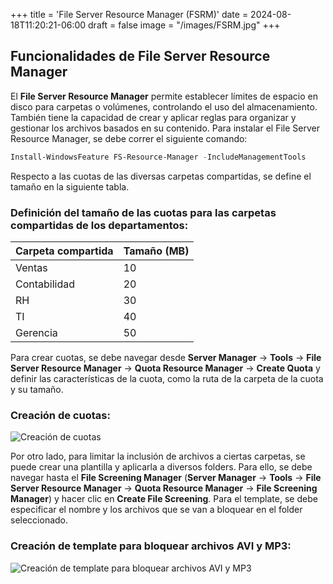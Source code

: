 +++
title = 'File Server Resource Manager (FSRM)'
date = 2024-08-18T11:20:21-06:00
draft = false
image = "/images/FSRM.jpg"
+++
## Funcionalidades de File Server Resource Manager

El **File Server Resource Manager** permite establecer límites de espacio en disco para carpetas o volúmenes, controlando el uso del almacenamiento. También tiene la capacidad de crear y aplicar reglas para organizar y gestionar los archivos basados en su contenido. Para instalar el File Server Resource Manager, se debe correr el siguiente comando:

```powershell
Install-WindowsFeature FS-Resource-Manager -IncludeManagementTools
```

Respecto a las cuotas de las diversas carpetas compartidas, se define el tamaño en la siguiente tabla.

### Definición del tamaño de las cuotas para las carpetas compartidas de los departamentos:

| Carpeta compartida | Tamaño (MB) |
|--------------------|-------------|
| Ventas             | 10          |
| Contabilidad       | 20          |
| RH                 | 30          |
| TI                 | 40          |
| Gerencia           | 50          |

Para crear cuotas, se debe navegar desde **Server Manager** -> **Tools** -> **File Server Resource Manager** -> **Quota Resource Manager** -> **Create Quota** y definir las características de la cuota, como la ruta de la carpeta de la cuota y su tamaño.

### **Creación de cuotas:**

![Creación de cuotas](/images/Quotas.png)

Por otro lado, para limitar la inclusión de archivos a ciertas carpetas, se puede crear una plantilla y aplicarla a diversos folders. Para ello, se debe navegar hasta el **File Screening Manager** (**Server Manager** -> **Tools** -> **File Server Resource Manager** -> **Quota Resource Manager** -> **File Screening Manager**) y hacer clic en **Create File Screening**. Para el template, se debe especificar el nombre y los archivos que se van a bloquear en el folder seleccionado.

### **Creación de template para bloquear archivos AVI y MP3:**

![Creación de template para bloquear archivos AVI y MP3](/images/Restriction.png)

